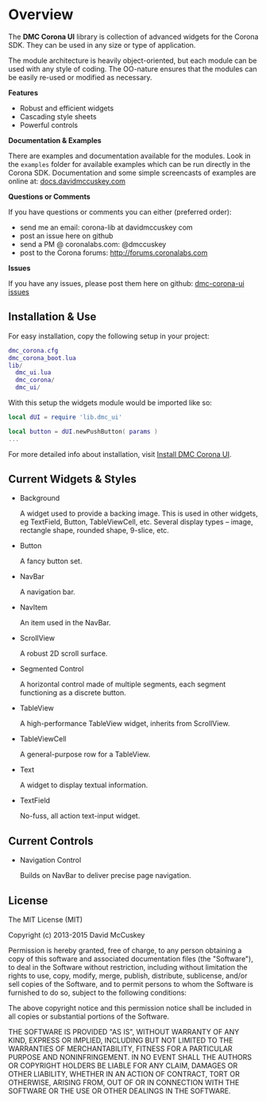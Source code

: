 # Overview #

The **DMC Corona UI** library is collection of advanced widgets for the Corona SDK. They can be used in any size or type of application.

The module architecture is heavily object-oriented, but each module can be used with any style of coding. The OO-nature ensures that the modules can be easily re-used or modified as necessary.

**Features**

* Robust and efficient widgets
* Cascading style sheets
* Powerful controls

**Documentation & Examples**

There are examples and documentation available for the modules. Look in the `examples` folder for available examples which can be run directly in the Corona SDK. Documentation and some simple screencasts of examples are online at: [docs.davidmccuskey.com](http://docs.davidmccuskey.com/dmc+corona+ui)

**Questions or Comments**

If you have questions or comments you can either (preferred order):
* send me an email: corona-lib at davidmccuskey com
* post an issue here on github
* send a PM @ coronalabs.com: @dmccuskey
* post to the Corona forums: http://forums.coronalabs.com

**Issues**

If you have any issues, please post them here on github: [dmc-corona-ui issues](http://github.com/dmccuskey/dmc-corona-ui/issues)



## Installation & Use ##

For easy installation, copy the following setup in your project:

```lua
dmc_corona.cfg
dmc_corona_boot.lua
lib/
  dmc_ui.lua
  dmc_corona/
  dmc_ui/
```

With this setup the widgets module would be imported like so:

```lua
local dUI = require 'lib.dmc_ui'

local button = dUI.newPushButton( params )
...
```

For more detailed info about installation, visit [Install DMC Corona UI](http://docs.davidmccuskey.com/install+dmc-corona-ui).



## Current Widgets & Styles ##

* Background

  A widget used to provide a backing image. This is used in other widgets, eg TextField, Button, TableViewCell, etc. Several display types – image, rectangle shape, rounded shape, 9-slice, etc.

* Button

  A fancy button set.

* NavBar

  A navigation bar.

* NavItem

  An item used in the NavBar.

* ScrollView

  A robust 2D scroll surface.
  
* Segmented Control

  A horizontal control made of multiple segments, each segment functioning as a discrete button.

* TableView

  A high-performance TableView widget, inherits from ScrollView.

* TableViewCell

  A general-purpose row for a TableView.

* Text

  A widget to display textual information.

* TextField

  No-fuss, all action text-input widget.



## Current Controls ##


* Navigation Control

  Builds on NavBar to deliver precise page navigation.
  


## License ##

The MIT License (MIT)

Copyright (c) 2013-2015 David McCuskey

Permission is hereby granted, free of charge, to any person obtaining a copy
of this software and associated documentation files (the "Software"), to deal
in the Software without restriction, including without limitation the rights
to use, copy, modify, merge, publish, distribute, sublicense, and/or sell
copies of the Software, and to permit persons to whom the Software is
furnished to do so, subject to the following conditions:

The above copyright notice and this permission notice shall be included in all
copies or substantial portions of the Software.

THE SOFTWARE IS PROVIDED "AS IS", WITHOUT WARRANTY OF ANY KIND, EXPRESS OR
IMPLIED, INCLUDING BUT NOT LIMITED TO THE WARRANTIES OF MERCHANTABILITY,
FITNESS FOR A PARTICULAR PURPOSE AND NONINFRINGEMENT. IN NO EVENT SHALL THE
AUTHORS OR COPYRIGHT HOLDERS BE LIABLE FOR ANY CLAIM, DAMAGES OR OTHER
LIABILITY, WHETHER IN AN ACTION OF CONTRACT, TORT OR OTHERWISE, ARISING FROM,
OUT OF OR IN CONNECTION WITH THE SOFTWARE OR THE USE OR OTHER DEALINGS IN THE
SOFTWARE.
